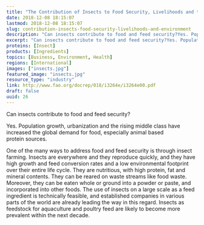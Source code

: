 ```yaml
---
title: "The Contribution of Insects to Food Security, Livelihoods and the Environment"
date: 2018-12-08 18:15:07
lastmod: 2018-12-08 18:15:07
slug: contribution-insects-food-security-livelihoods-and-environment
description: "Can insects contribute to food and feed security?Yes. Population growth, urbanization and the rising middle class have increased the global demand for food, especially animal based protein sources."
excerpt: "Can insects contribute to food and feed security?Yes. Population growth, urbanization and the rising middle class have increased the global demand for food, especially animal based protein sources."
proteins: [Insect]
products: [Ingredients]
topics: [Business, Environment, Health]
regions: [International]
images: ["insects.jpg"]
featured_image: "insects.jpg"
resource_type: "industry"
link: http://www.fao.org/docrep/018/i3264e/i3264e00.pdf
draft: false
uuid: 26
---
```

Can insects contribute to food and feed security?

Yes. Population growth, urbanization and the rising middle class have
increased the global demand for food, especially animal based
protein sources.

One of the many ways to address food and feed security is through insect
farming. Insects are everywhere and they reproduce quickly, and they
have high growth and feed conversion rates and a low environmental
footprint over their entire life cycle. They are nutritious, with high
protein, fat and mineral contents. They can be reared on waste streams
like food waste. Moreover, they can be eaten whole or ground into a
powder or paste, and incorporated into other foods. The use of insects
on a large scale as a feed ingredient is technically feasible, and
established companies in various parts of the world are already leading
the way in this regard. Insects as feedstock for aquaculture and poultry
feed are likely to become more prevalent within the next decade.

